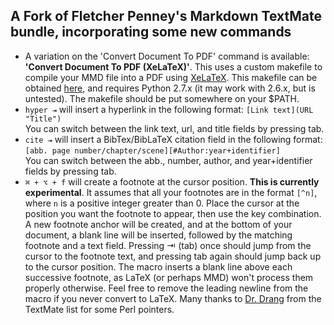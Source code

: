 ## A Fork of Fletcher Penney's Markdown TextMate bundle, incorporating some new commands ##



* A variation on the 'Convert Document To PDF' command is available: 
**'Convert Document To PDF (XeLaTeX)'**. This uses a custom makefile to compile your MMD file into a PDF using [XeLaTeX](http://en.wikipedia.org/wiki/XeTeX "XeTeX"). This makefile can be obtained [here](https://gist.github.com/918097 "mmd3_proc.py"), and requires Python 2.7.x (it may work with 2.6.x, but is untested). The makefile should be put somewhere on your $PATH.
* `hyper ⇥` will insert a hyperlink in the following format: `[Link text](URL "Title")`  
You can switch between the link text, url, and title fields by pressing tab.  
* `cite ⇥` will insert a BibTex/BibLaTeX citation field in the following format: `[abb. page number/chapter/scene][#Author:year+identifier]`  
You can switch between the abb., number, author, and year+identifier fields by pressing tab.  
* `⌘ + ⌥ + f` will create a footnote at the cursor position. **This is currently experimental**. It assumes that all your footnotes are in the format `[^n]`, where `n` is a positive integer greater than 0. Place the cursor at the position you want the footnote to appear, then use the key combination. A new footnote anchor will be created, and at the bottom of your document, a blank line will be inserted, followed by the matching footnote and a text field. Pressing  ⇥ (tab) once should jump from the cursor to the footnote text, and pressing tab again should jump back up to the cursor position. The macro inserts a blank line above each successive footnote, as LaTeX (or perhaps MMD) won't process them properly otherwise. Feel free to remove the leading newline from the macro if you never convert to LaTeX. Many thanks to [Dr. Drang](https://github.com/drdrang "Dr. Drang") from the TextMate list for some Perl pointers.  

